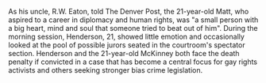 As his uncle, R.W.
Eaton, told The Denver Post, the 21-year-old Matt, who aspired to a career in diplomacy and human rights, was "a small person with a big heart, mind and soul that someone tried to beat out of him".
During the morning session, Henderson, 21, showed little emotion and occasionally looked at the pool of possible jurors seated in the courtroom's spectator section.
Henderson and the 21-year-old McKinney both face the death penalty if convicted in a case that has become a central focus for gay rights activists and others seeking stronger bias crime legislation.
